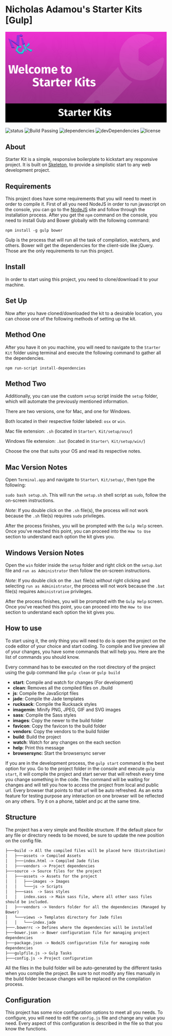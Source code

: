 # Nicholas Adamou's Starter Kits [Gulp]
![Project Preview](Other/thumbnail.png)

![status](https://img.shields.io/pypi/status/Django.svg)
![Build Passing](https://img.shields.io/teamcity/codebetter/bt428.svg)
![dependencies](https://img.shields.io/david/strongloop/express.svg)
![devDependencies](https://img.shields.io/david/dev/strongloop/express.svg)
![license](https://img.shields.io/apm/l/vim-mode.svg)

## About
Starter Kit is a simple, responsive boilerplate to kickstart any responsive project.
It is built on [Skeleton](https://github.com/dhg/Skeleton), to provide a simplistic start to any web development project.

## Requirements
This project does have some requirements that you will need to meet in order to compile it. First of all you need NodeJS in order to run javascript on the console, you can go to the [NodeJS](http://nodejs.rg) site and follow through the installation process. After you get the `npm` command on the console, you need to install Gulp and Bower globally with the following command:

```
npm install -g gulp bower
```

Gulp is the process that will run all the task of compilation, watchers, and others. Bower will get the dependencies for the client-side like jQuery. Those are the only requirements to run this project.

## Install
In order to start using this project, you need to clone/download it to your machine.

## Set Up
Now after you have cloned/downloaded the kit to a desirable location, you can choose one of the following methods of setting up the kit.

## Method One
After you have it on you machine, you will need to navigate to the `Starter Kit` folder using terminal and execute the following command to gather all the dependencies.
```
npm run-script install-dependencies
```

## Method Two
Additionally, you can use the custom `setup` script inside the `setup` folder, which will automate the previously mentioned information.

There are two versions, one for Mac, and one for Windows.

Both located in their respective folder labeled: `osx` or `win`.

Mac file extension: `.sh` (located in `Starter\ Kit/setup/osx/`)

Windows file extension: `.bat` (located in `Starter\ Kit/setup/win/`)

Choose the one that suits your OS and read its respective notes.

## Mac Version Notes

Open `Terminal.app` and navigate to `Starter\ Kit/setup/`, then type the following:

`sudo bash setup.sh`. This will run the `setup.sh` shell script as `sudo`, follow the on-screen instructions.

*Note*: If you double click on the `.sh` file(s), the process will not work because the `.sh` file(s) requires `sudo` privileges.

After the process finishes, you will be prompted with the `Gulp Help` screen. Once you've reached this point, you can proceed into the `How to Use` section to understand each option the kit gives you.

## Windows Version Notes

Open the `win` folder inside the `setup` folder and right click on the `setup.bat` file and `run as Administrator` then follow the on-screen instructions.

*Note*: If you double click on the `.bat` file(s) *without* right clicking and selecting `run as Administrator`, the process will not work because the `.bat` file(s) requires `Administrative` privileges.

After the process finishes, you will be prompted with the `Gulp Help` screen. Once you've reached this point, you can proceed into the `How to Use` section to understand each option the kit gives you.

## How to use
To start using it, the only thing you will need to do is open the project on the code editor of your choice and start coding. To compile and live preview all of your changes, you have some commands that will help you. Here are the list of commands you should know.

Every command has to be executed on the root directory of the project using the gulp command like `gulp clean` or `gulp build`

* **start**: Compile and watch for changes (For development)
* **clean**: Removes all the compiled files on ./build
* **js**: Compile the JavaScript files
* **jade**: Compile the Jade templates
* **rucksack**: Compile the Rucksack styles
* **imagemin**: Minify PNG, JPEG, GIF and SVG images
* **sass**: Compile the Sass styles
* **images**: Copy the newer to the build folder
* **favicon**: Copy the favicon to the build folder
* **vendors**: Copy the vendors to the build folder
* **build**: Build the project
* **watch**: Watch for any changes on the each section
* **help**: Print this message
* **browsersync**: Start the browsersync server

If you are in the development process, the `gulp start` command is the best option for you. Go to the project folder in the console and execute `gulp start`, it will compile the project and start server that will refresh every time you change something in the code. The command will be waiting for changes and will tell you how to access the project from local and public url. Every browser that points to that url will be auto refreshed. As an extra feature for testing purpose any interaction on one browser will be reflected on any others. Try it on a phone, tablet and pc at the same time.

## Structure
The project has a very simple and flexible structure. If the default place for any file or directory needs to be moved, be sure to update the new position on the config file.

```
├───build -> All the compiled files will be placed here (Distribution)
│   ├───assets -> Compiled Assets
│   ├───index.html -> Compiled Jade files
│   ├───vendors -> Project dependencies
├───source -> Source files for the project
│   ├───assets -> Assets for the project
│   │   ├───images -> Images
│   │   └───js -> Scripts
│   ├───sass  -> Sass styles
│   │   index.sass -> Main sass file, where all other sass files should be included.
│   ├───vendors -> Vendors folder for all the dependencies (Managed by Bower)
│   └───views -> Templates directory for Jade files
│   │   └───index.jade
├───.bowerrc -> Defines where the dependencies will be installed
├───bower.json -> Bower configuration file for managing project dependencies
├───package.json -> NodeJS configuration file for managing node dependencies
├───gulpfile.js -> Gulp Tasks
├───config.js -> Project configuration
```
All the files in the build folder will be auto-generated by the different tasks when you compile the project. Be sure to not modify any files manually in the build folder because changes will be replaced on the compilation process.

## Configuration
This project has some nice configuration options to meet all you needs. To configure, you will need to edit the `config.js` file and change any value you need. Every aspect of this configuration is described in the file so that you know the functions.
